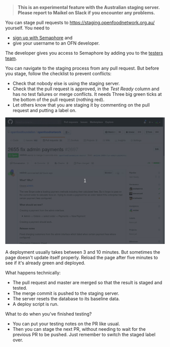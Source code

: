 > **This is an experimental feature with the Australian staging server. Please report to Maikel on Slack if you encounter any problems.**

You can stage pull requests to https://staging.openfoodnetwork.org.au/ yourself. You need to
- [sign up with Semaphore](https://semaphoreci.com/users/sign_up) and
- give your username to an OFN developer.

The developer gives you access to Semaphore by adding you to the [testers team](https://semaphoreci.com/organizations/openfoodfoundation/teams/testers).

You can navigate to the staging process from any pull request. But before you stage, follow the checklist to prevent conflicts:

- Check that nobody else is using the staging server.
- Check that the pull request is approved, in the *Test Ready* column and has no test failures or merge conflicts. It needs Three big green ticks at the bottom of the pull request (nothing red).
- Let others know that you are staging it by commenting on the pull request and putting a label on.

![animation of staging with Semaphore](stage-with-Semaphore.gif)

A deployment usually takes between 3 and 10 minutes. But sometimes the page doesn't update itself properly. Reload the page after five minutes to see if it's already green and deployed.

What happens technically:

- The pull request and master are merged so that the result is staged and tested.
- The merge commit is pushed to the staging server.
- The server resets the database to its baseline data.
- A deploy script is run.

What to do when you've finished testing?
- You can put your testing notes on the PR like usual.
- Then you can stage the next PR, without needing to wait for the previous PR to be pushed. Just remember to switch the staged label over.
